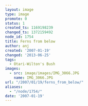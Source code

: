 ```yaml
---
layout: image
type: image
promote: 0
status: 1
created_ts: 1169198239
changed_ts: 1372159492
node_id: 1754
title: Ferns from below
author: anj
created: '2007-01-19'
changed: '2013-06-25'
tags:
  - Otari-Wilton's Bush
images:
  - src: image/images/IMG_3066.JPG
    name: IMG_3066.JPG
url: "/2007/01/19/ferns_from_below/"
aliases:
  - "/node/1754/"
date: '2007-01-19'
---
```


